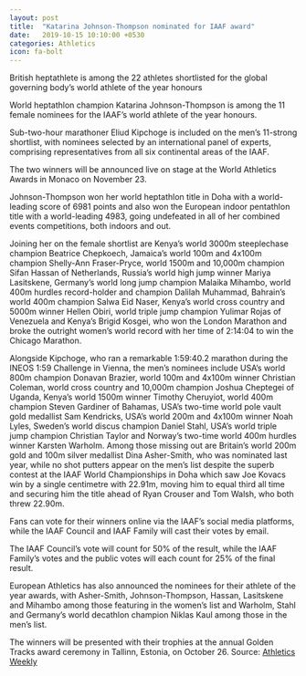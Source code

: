 ```yaml
---
layout: post
title:  "Katarina Johnson-Thompson nominated for IAAF award"
date:   2019-10-15 10:10:00 +0530
categories: Athletics
icon: fa-bolt
---
```

British heptathlete is among the 22 athletes shortlisted for the global governing body’s world athlete of the year honours

World heptathlon champion Katarina Johnson-Thompson is among the 11 female nominees for the IAAF’s world athlete of the year honours.

Sub-two-hour marathoner Eliud Kipchoge is included on the men’s 11-strong shortlist, with nominees selected by an international panel of experts, comprising representatives from all six continental areas of the IAAF.

The two winners will be announced live on stage at the World Athletics Awards in Monaco on November 23.

Johnson-Thompson won her world heptathlon title in Doha with a world-leading score of 6981 points and also won the European indoor pentathlon title with a world-leading 4983, going undefeated in all of her combined events competitions, both indoors and out.

Joining her on the female shortlist are Kenya’s world 3000m steeplechase champion Beatrice Chepkoech, Jamaica’s world 100m and 4x100m champion Shelly-Ann Fraser-Pryce, world 1500m and 10,000m champion Sifan Hassan of Netherlands, Russia’s world high jump winner Mariya Lasitskene, Germany’s world long jump champion Malaika Mihambo, world 400m hurdles record-holder and champion Dalilah Muhammad, Bahrain’s world 400m champion Salwa Eid Naser, Kenya’s world cross country and 5000m winner Hellen Obiri, world triple jump champion Yulimar Rojas of Venezuela and Kenya’s Brigid Kosgei, who won the London Marathon and broke the outright women’s world record with her time of 2:14:04 to win the Chicago Marathon.

Alongside Kipchoge, who ran a remarkable 1:59:40.2 marathon during the INEOS 1:59 Challenge in Vienna, the men’s nominees include USA’s world 800m champion Donavan Brazier, world 100m and 4x100m winner Christian Coleman, world cross country and 10,000m champion Joshua Cheptegei of Uganda, Kenya’s world 1500m winner Timothy Cheruyiot, world 400m champion Steven Gardiner of Bahamas, USA’s two-time world pole vault gold medallist Sam Kendricks, USA’s world 200m and 4x100m winner Noah Lyles, Sweden’s world discus champion Daniel Stahl, USA’s world triple jump champion Christian Taylor and Norway’s two-time world 400m hurdles winner Karsten Warholm.
Among those missing out are Britain’s world 200m gold and 100m silver medallist Dina Asher-Smith, who was nominated last year, while no shot putters appear on the men’s list despite the superb contest at the IAAF World Championships in Doha which saw Joe Kovacs win by a single centimetre with 22.91m, moving him to equal third all time and securing him the title ahead of Ryan Crouser and Tom Walsh, who both threw 22.90m.

Fans can vote for their winners online via the IAAF’s social media platforms, while the IAAF Council and IAAF Family will cast their votes by email.

The IAAF Council’s vote will count for 50% of the result, while the IAAF Family’s votes and the public votes will each count for 25% of the final result.

European Athletics has also announced the nominees for their athlete of the year awards, with Asher-Smith, Johnson-Thompson, Hassan, Lasitskene and Mihambo among those featuring in the women’s list and Warholm, Stahl and Germany’s world decathlon champion Niklas Kaul among those in the men’s list.

The winners will be presented with their trophies at the annual Golden Tracks award ceremony in Tallinn, Estonia, on October 26.
Source: [Athletics Weekly](https://www.athleticsweekly.com/athletics-news/katarina-johnson-thompson-nominated-for-iaaf-award-1039926131/)
